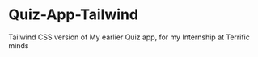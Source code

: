 # Quiz-App-Tailwind
Tailwind CSS version of My earlier Quiz app, for my Internship at Terrific minds
